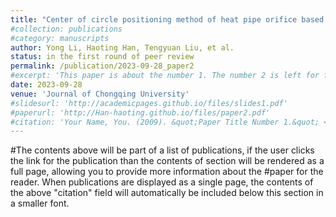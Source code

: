 ```yaml
---
title: "Center of circle positioning method of heat pipe orifice based on random hough transform"
#collection: publications
#category: manuscripts
author: Yong Li, Haoting Han, Tengyuan Liu, et al.
status: in the first round of peer review
permalink: /publication/2023-09-28_paper2
#excerpt: 'This paper is about the number 1. The number 2 is left for future work.'
date: 2023-09-28
venue: 'Journal of Chongqing University'
#slidesurl: 'http://academicpages.github.io/files/slides1.pdf'
#paperurl: 'http://Han-haoting.github.io/files/paper2.pdf'
#citation: 'Your Name, You. (2009). &quot;Paper Title Number 1.&quot; <i>Journal 1</i>. 1(1).'
---
```


#The contents above will be part of a list of publications, if the user clicks the link for the publication than the contents of section will be rendered as a full page, allowing you to provide more information about the #paper for the reader. When publications are displayed as a single page, the contents of the above "citation" field will automatically be included below this section in a smaller font.
